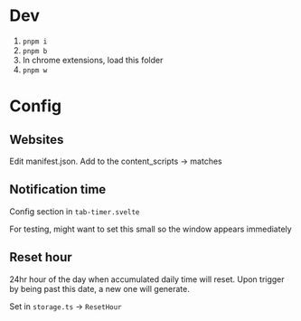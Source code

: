 # Dev
1. `pnpm i`
2. `pnpm b`
3. In chrome extensions, load this folder
4. `pnpm w`

# Config
## Websites
Edit manifest.json. Add to the content_scripts -> matches

## Notification time
Config section in `tab-timer.svelte`

For testing, might want to set this small so the window appears immediately

## Reset hour
24hr hour of the day when accumulated daily time will reset. Upon trigger by being past this date, a new one will generate.

Set in `storage.ts` -> `ResetHour`